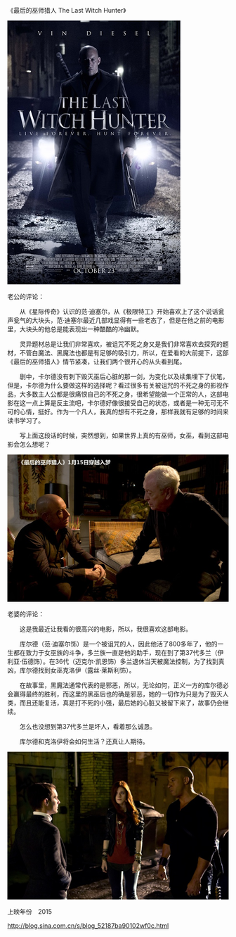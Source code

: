 《最后的巫师猎人 The Last Witch Hunter》

			
![](./img/001vda4xzy70sNU7UJk02&690.jpg)


老公的评论：


　　从《星际传奇》认识的范·迪塞尔，从《极限特工》开始喜欢上了这个说话瓮声瓮气的大块头，范·迪塞尔最近几部戏显得有一些老态了，但是在他之前的电影里，大块头的他总是能表现出一种酷酷的冷幽默。


　　灵异题材总是让我们非常喜欢，被诅咒不死之身又是我们非常喜欢去探究的题材，不管白魔法、黑魔法也都是有足够的吸引力，所以，在爱看的大前提下，这部《最后的巫师猎人》情节紧凑，让我们两个很开心的从头看到尾。


　　剧中，卡尔德没有刺下毁灭巫后心脏的那一剑，为变化以及续集埋下了伏笔，但是，卡尔德为什么要做这样的选择呢？看过很多有关被诅咒的不死之身的影视作品，大多数主人公都是很痛恨自己的不死之身，很希望能做一个正常的人，这部电影在这一点上算是反主流吧，卡尔德好像很接受自己的状态，或者是一种无可无不可的心情，挺好。作为一个凡人，我真的想有不死之身，那样我就有足够的时间来读书学习了。

　　写上面这段话的时候，突然想到，如果世界上真的有巫师，女巫，看到这部电影会怎么想呢？

![](./img/001vda4xzy70sNXdC2k50&690.jpg)


老婆的评论：

　　这是我最近让我看的很高兴的电影，所以，我很喜欢这部电影。


　　库尔德（范·迪塞尔饰）是一个被诅咒的人，因此他活了800多年了，他的一生都在致力于女巫族的斗争，多兰族一直是他的助手，现在到了第37代多兰（伊利亚·伍德饰）。在36代（迈克尔·凯恩饰）多兰退休当天被魔法控制，为了找到真凶，库尔德找到女巫克洛伊（露丝·莱斯利饰）。


　　在故事里，黑魔法通常代表的是邪恶，所以，无论如何，正义一方的库尔德必会赢得最终的胜利，而这里的黑巫后也的确是邪恶，她的一切作为只是为了毁灭人类，而且还能复活，真是打不死的小强，最后她的心脏又被留下来了，故事仍会继续。

　　怎么也没想到第37代多兰是坏人，看着那么诚恳。

　　库尔德和克洛伊将会如何生活？还真让人期待。

![](./img/001vda4xzy70sNYH2Kl89&690.jpg)


上映年份　2015							
		
http://blog.sina.com.cn/s/blog_52187ba90102wf0c.html
